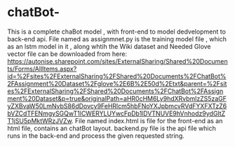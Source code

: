 # chatBot-

This is a complete chaBot model , with front-end to model dedvelopment to back-end api.
File named as assignmnet.py is the training model file , which as an lstm model in it , along whtih the Wiki dataset and Needed Glove vector file can be downloaded from here: https://autonise.sharepoint.com/sites/ExternalSharing/Shared%20Documents/Forms/AllItems.aspx?id=%2Fsites%2FExternalSharing%2FShared%20Documents%2FChatBot%2FAssignment%20Dataset%2Fglove%2E6B%2E50d%2Etxt&parent=%2Fsites%2FExternalSharing%2FShared%20Documents%2FChatBot%2FAssignment%20Dataset&p=true&originalPath=aHR0cHM6Ly9hdXRvbmlzZS5zaGFyZXBvaW50LmNvbS86dDovcy9FeHRlcm5hbFNoYXJpbmcvRVdFYXFXTzZ6bVZCdTFENmgySGQwT1lCWERYLUYwcFpDb1lDVTNUVE9hVnhodz9ydGltZT1jSU5pMktWRzJVZw.
File named index.html is file for the front-end as an html file, contains an chatBot layout.
backend.py file is the api file which runs in the back-end and process the given requested string.
